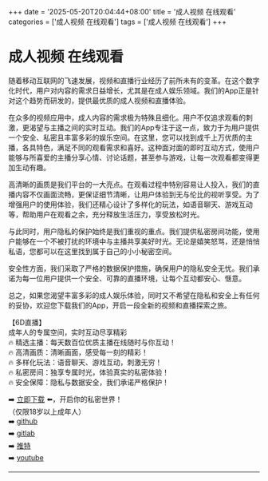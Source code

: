 +++
date = '2025-05-20T20:04:44+08:00'
title = '成人视频 在线观看'
categories = ['成人视频 在线观看']
tags = ['成人视频 在线观看']
+++

# 成人视频 在线观看

随着移动互联网的飞速发展，视频和直播行业经历了前所未有的变革。在这个数字化时代，用户对内容的需求日益增长，尤其是在成人娱乐领域。我们的App正是针对这个趋势而研发的，提供最优质的成人视频和直播体验。

在众多的视频应用中，成人内容的需求极为特殊且细化。用户不仅追求观看的刺激，更渴望与主播之间的实时互动。我们的App专注于这一点，致力于为用户提供一个安全、私密且丰富多彩的娱乐空间。在这里，您可以找到成千上万优质的主播，各具特色，满足不同的观看需求和喜好。这种面对面的即时互动方式，使用户能够与所喜爱的主播分享心情、讨论话题，甚至参与游戏，让每一次观看都变得更加生动有趣。

高清晰的画质是我们平台的一大亮点。在观看过程中特别容易让人投入，我们的直播内容不仅画面流畅，更保证细节清晰，让用户体验到无与伦比的视听享受。为了增强用户的使用体验，我们还精心设计了多样化的玩法，如语音聊天、游戏互动等，帮助用户在观看之余，充分释放生活压力，享受放松时光。

与此同时，用户隐私的保护始终是我们重视的重点。我们提供私密房间功能，使用户能够在一个不被打扰的环境中与主播共享美好时光。无论是嬉笑怒骂，还是悄悄私语，您都可以在这里找到属于自己的小小秘密空间。

安全性方面，我们采取了严格的数据保护措施，确保用户的隐私安全无忧。我们承诺为每一位用户提供一个安全、可靠的直播环境，让每个互动都安心、惬意。

总之，如果您渴望丰富多彩的成人娱乐体验，同时又不希望在隐私和安全上有任何的妥协，欢迎您下载我们的App，开启一段全新的视频和直播探索之旅。

【6D直播】  
成年人的专属空间，实时互动尽享精彩  
🔥 精选主播：每天数百位优质主播在线随时与你互动！  
🔥 高清画质：清晰画面，感受每一刻的精彩！  
🔥 多样化玩法：语音聊天、游戏互动，刺激无穷！  
🔥 私密房间：独享专属时光，体验真实的私密体验！  
🔥 安全保障：隐私与数据安全，我们承诺严格保护！  

➡️ [立即下载](https://down123.s3.ap-east-1.amazonaws.com/index.html?channelCode=blog) ⬅️，开启你的私密世界！  
（仅限18岁以上成年人）  
➡️ [github](https://aldult-live.github.io/)  
➡️ [gitlab](https://seo-09598d.gitlab.io/)  
➡️ [推特](https://x.com/wegame33)  
➡️ [youtube](https://www.youtube.com/@6Dlive)  

---
